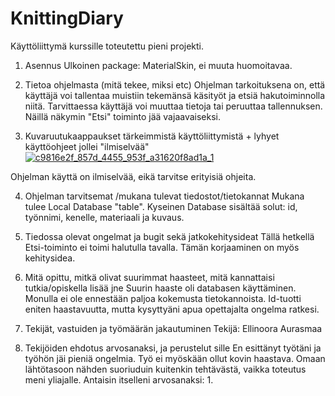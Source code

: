 # KnittingDiary
Käyttöliittymä kurssille toteutettu pieni projekti. 


1. Asennus
Ulkoinen package: MaterialSkin, ei muuta huomoitavaa.

2. Tietoa ohjelmasta (mitä tekee, miksi etc)
Ohjelman tarkoituksena on, että käyttäjä voi tallentaa muistiin tekemänsä käsityöt ja etsiä hakutoiminnolla niitä. Tarvittaessa käyttäjä voi muuttaa tietoja tai peruuttaa tallennuksen. Näillä näkymin "Etsi" toiminto jää vajaavaiseksi.

3. Kuvaruutukaappaukset tärkeimmistä käyttöliittymistä + lyhyet käyttöohjeet jollei "ilmiselvää"
<a href="https://ibb.co/dTX6R7"><img src="https://preview.ibb.co/jkuaKS/c9816e2f_857d_4455_953f_a31620f8ad1a_1.jpg" alt="c9816e2f_857d_4455_953f_a31620f8ad1a_1" border="0"></a>

Ohjelman käyttä on ilmiselvää, eikä tarvitse erityisiä ohjeita.

4. Ohjelman tarvitsemat /mukana tulevat tiedostot/tietokannat
Mukana tulee Local Database "table". Kyseinen Database sisältää solut: id, työnnimi, kenelle, materiaali ja kuvaus.

5. Tiedossa olevat ongelmat ja bugit sekä jatkokehitysideat
Tällä hetkellä Etsi-toiminto ei toimi halutulla tavalla. Tämän korjaaminen on myös kehitysidea.

6. Mitä opittu, mitkä olivat suurimmat haasteet, mitä kannattaisi tutkia/opiskella lisää jne
Suurin haaste oli databasen käyttäminen. Monulla ei ole ennestään paljoa kokemusta tietokannoista. Id-tuotti eniten haastavuutta, mutta kysyttyäni apua opettajalta ongelma ratkesi.

7. Tekijät, vastuiden ja työmäärän jakautuminen
Tekijä: Ellinoora Aurasmaa

8. Tekijöiden ehdotus arvosanaksi, ja perustelut sille
En esittänyt työtäni ja työhön jäi pieniä ongelmia. Työ ei myöskään ollut kovin haastava. Omaan lähtötasoon nähden suoriuduin kuitenkin tehtävästä, vaikka toteutus meni yliajalle. Antaisin itselleni arvosanaksi: 1.
